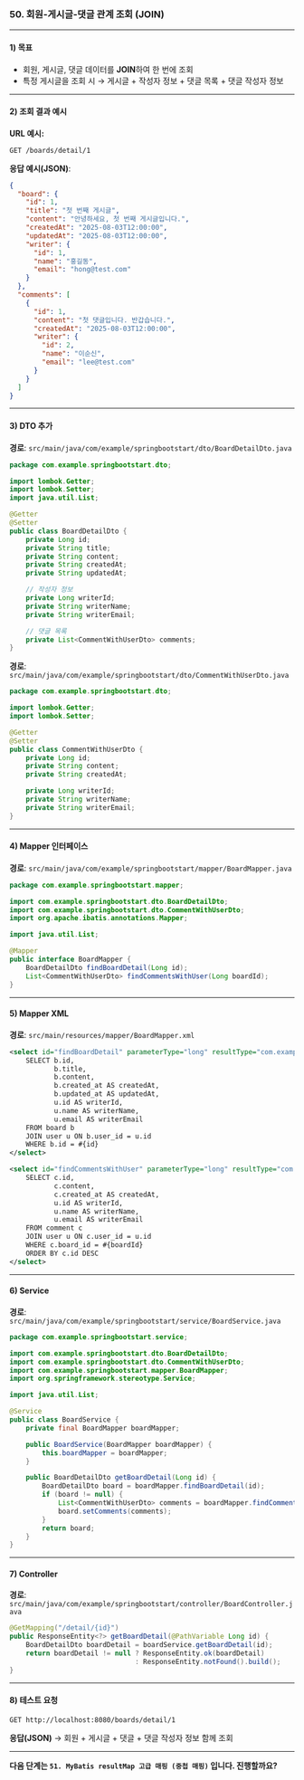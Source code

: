 ### 50. 회원-게시글-댓글 관계 조회 (JOIN)

---

#### 1) **목표**

* 회원, 게시글, 댓글 데이터를 **JOIN**하여 한 번에 조회
* 특정 게시글을 조회 시 → 게시글 + 작성자 정보 + 댓글 목록 + 댓글 작성자 정보

---

#### 2) **조회 결과 예시**

**URL 예시:**

```
GET /boards/detail/1
```

**응답 예시(JSON)**:

```json
{
  "board": {
    "id": 1,
    "title": "첫 번째 게시글",
    "content": "안녕하세요, 첫 번째 게시글입니다.",
    "createdAt": "2025-08-03T12:00:00",
    "updatedAt": "2025-08-03T12:00:00",
    "writer": {
      "id": 1,
      "name": "홍길동",
      "email": "hong@test.com"
    }
  },
  "comments": [
    {
      "id": 1,
      "content": "첫 댓글입니다. 반갑습니다.",
      "createdAt": "2025-08-03T12:00:00",
      "writer": {
        "id": 2,
        "name": "이순신",
        "email": "lee@test.com"
      }
    }
  ]
}
```

---

#### 3) **DTO 추가**

**경로**: `src/main/java/com/example/springbootstart/dto/BoardDetailDto.java`

```java
package com.example.springbootstart.dto;

import lombok.Getter;
import lombok.Setter;
import java.util.List;

@Getter
@Setter
public class BoardDetailDto {
    private Long id;
    private String title;
    private String content;
    private String createdAt;
    private String updatedAt;

    // 작성자 정보
    private Long writerId;
    private String writerName;
    private String writerEmail;

    // 댓글 목록
    private List<CommentWithUserDto> comments;
}
```

**경로**: `src/main/java/com/example/springbootstart/dto/CommentWithUserDto.java`

```java
package com.example.springbootstart.dto;

import lombok.Getter;
import lombok.Setter;

@Getter
@Setter
public class CommentWithUserDto {
    private Long id;
    private String content;
    private String createdAt;

    private Long writerId;
    private String writerName;
    private String writerEmail;
}
```

---

#### 4) **Mapper 인터페이스**

**경로**: `src/main/java/com/example/springbootstart/mapper/BoardMapper.java`

```java
package com.example.springbootstart.mapper;

import com.example.springbootstart.dto.BoardDetailDto;
import com.example.springbootstart.dto.CommentWithUserDto;
import org.apache.ibatis.annotations.Mapper;

import java.util.List;

@Mapper
public interface BoardMapper {
    BoardDetailDto findBoardDetail(Long id);
    List<CommentWithUserDto> findCommentsWithUser(Long boardId);
}
```

---

#### 5) **Mapper XML**

**경로**: `src/main/resources/mapper/BoardMapper.xml`

```xml
<select id="findBoardDetail" parameterType="long" resultType="com.example.springbootstart.dto.BoardDetailDto">
    SELECT b.id,
           b.title,
           b.content,
           b.created_at AS createdAt,
           b.updated_at AS updatedAt,
           u.id AS writerId,
           u.name AS writerName,
           u.email AS writerEmail
    FROM board b
    JOIN user u ON b.user_id = u.id
    WHERE b.id = #{id}
</select>

<select id="findCommentsWithUser" parameterType="long" resultType="com.example.springbootstart.dto.CommentWithUserDto">
    SELECT c.id,
           c.content,
           c.created_at AS createdAt,
           u.id AS writerId,
           u.name AS writerName,
           u.email AS writerEmail
    FROM comment c
    JOIN user u ON c.user_id = u.id
    WHERE c.board_id = #{boardId}
    ORDER BY c.id DESC
</select>
```

---

#### 6) **Service**

**경로**: `src/main/java/com/example/springbootstart/service/BoardService.java`

```java
package com.example.springbootstart.service;

import com.example.springbootstart.dto.BoardDetailDto;
import com.example.springbootstart.dto.CommentWithUserDto;
import com.example.springbootstart.mapper.BoardMapper;
import org.springframework.stereotype.Service;

import java.util.List;

@Service
public class BoardService {
    private final BoardMapper boardMapper;

    public BoardService(BoardMapper boardMapper) {
        this.boardMapper = boardMapper;
    }

    public BoardDetailDto getBoardDetail(Long id) {
        BoardDetailDto board = boardMapper.findBoardDetail(id);
        if (board != null) {
            List<CommentWithUserDto> comments = boardMapper.findCommentsWithUser(id);
            board.setComments(comments);
        }
        return board;
    }
}
```

---

#### 7) **Controller**

**경로**: `src/main/java/com/example/springbootstart/controller/BoardController.java`

```java
@GetMapping("/detail/{id}")
public ResponseEntity<?> getBoardDetail(@PathVariable Long id) {
    BoardDetailDto boardDetail = boardService.getBoardDetail(id);
    return boardDetail != null ? ResponseEntity.ok(boardDetail)
                               : ResponseEntity.notFound().build();
}
```

---

#### 8) **테스트 요청**

```
GET http://localhost:8080/boards/detail/1
```

**응답(JSON)** → 회원 + 게시글 + 댓글 + 댓글 작성자 정보 함께 조회

---

**다음 단계는 `51. MyBatis resultMap 고급 매핑 (중첩 매핑)` 입니다. 진행할까요?**
